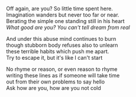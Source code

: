 Off again, are you? So little time spent here.  
Imagination wanders but never too far or near.  
Berating the simple one standing still in his heart  
_What good are you? You can't tell dream from real_  

And under this abuse mind continues to burn  
though stubborn body refuses also to unlearn  
these terrible habits which push me apart.  
Try to escape it, but it's like I can't start  

No rhyme or reason, or even reason to rhyme   
writing these lines as if someone will take time  
out from their own problems to say hello  
Ask how are you, how are you not cold  

